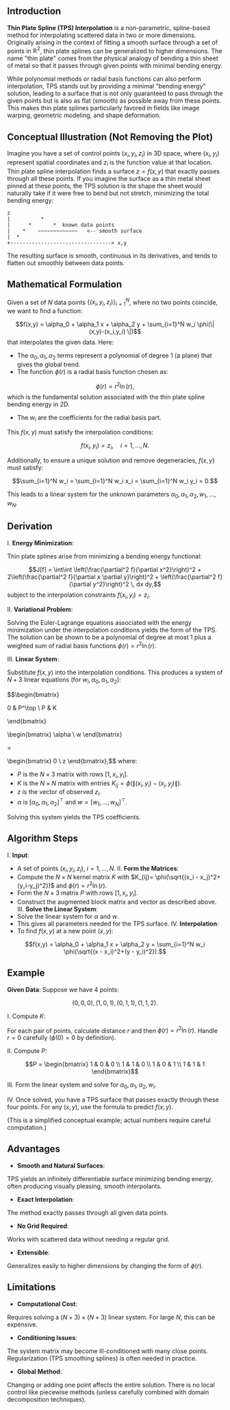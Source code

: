 ## Introduction

**Thin Plate Spline (TPS) Interpolation** is a non-parametric, spline-based method for interpolating scattered data in two or more dimensions. Originally arising in the context of fitting a smooth surface through a set of points in $\mathbb{R}^2$, thin plate splines can be generalized to higher dimensions. The name "thin plate" comes from the physical analogy of bending a thin sheet of metal so that it passes through given points with minimal bending energy.

While polynomial methods or radial basis functions can also perform interpolation, TPS stands out by providing a minimal "bending energy" solution, leading to a surface that is not only guaranteed to pass through the given points but is also as flat (smooth) as possible away from these points. This makes thin plate splines particularly favored in fields like image warping, geometric modeling, and shape deformation.

## Conceptual Illustration (Not Removing the Plot)

Imagine you have a set of control points $(x_i,y_i,z_i)$ in 3D space, where $(x_i,y_i)$ represent spatial coordinates and $z_i$ is the function value at that location. Thin plate spline interpolation finds a surface $z=f(x,y)$ that exactly passes through all these points. If you imagine the surface as a thin metal sheet pinned at these points, the TPS solution is the shape the sheet would naturally take if it were free to bend but not stretch, minimizing the total bending energy:

```
z 
|          *
|      *       *  known data points
|    *    ~~~~~~~~~~~~~   <-- smooth surface
|  *   
+---------------------------------> x,y
```

The resulting surface is smooth, continuous in its derivatives, and tends to flatten out smoothly between data points.

## Mathematical Formulation

Given a set of $N$ data points $\{(x_i,y_i,z_i)\}_{i=1}^N$, where no two points coincide, we want to find a function:

$$f(x,y) = \alpha_0 + \alpha_1 x + \alpha_2 y + \sum_{i=1}^N w_i \phi(\| (x,y)-(x_i,y_i) \|)$$
that interpolates the given data. Here:

- The $\alpha_0, \alpha_1, \alpha_2$ terms represent a polynomial of degree 1 (a plane) that gives the global trend.
- The function $\phi(r)$ is a radial basis function chosen as:

$$\phi(r) = r^2 \ln(r),$$
which is the fundamental solution associated with the thin plate spline bending energy in 2D.
- The $w_i$ are the coefficients for the radial basis part.

This $f(x,y)$ must satisfy the interpolation conditions:

$$f(x_i,y_i) = z_i, \quad i=1,\ldots,N.$$

Additionally, to ensure a unique solution and remove degeneracies, $f(x,y)$ must satisfy:

$$\sum_{i=1}^N w_i = \sum_{i=1}^N w_i x_i = \sum_{i=1}^N w_i y_i = 0.$$

This leads to a linear system for the unknown parameters $\alpha_0,\alpha_1,\alpha_2,w_1,\ldots,w_N.$

## Derivation

I. **Energy Minimization**:  

Thin plate splines arise from minimizing a bending energy functional:

$$J[f] = \int\int \left(\frac{\partial^2 f}{\partial x^2}\right)^2 + 2\left(\frac{\partial^2 f}{\partial x \partial y}\right)^2 + \left(\frac{\partial^2 f}{\partial y^2}\right)^2 \, dx dy,$$
subject to the interpolation constraints $f(x_i,y_i)=z_i$.

II. **Variational Problem**:  

Solving the Euler-Lagrange equations associated with the energy minimization under the interpolation conditions yields the form of the TPS. The solution can be shown to be a polynomial of degree at most 1 plus a weighted sum of radial basis functions $\phi(r)=r^2\ln(r)$.

III. **Linear System**:

Substitute $f(x,y)$ into the interpolation conditions. This produces a system of $N+3$ linear equations (for $w_i, \alpha_0,\alpha_1,\alpha_2$):

$$\begin{bmatrix}

0 & P^\top \\ P & K

\end{bmatrix}

\begin{bmatrix} \alpha \\ w \end{bmatrix} 

=

\begin{bmatrix} 0 \\ z \end{bmatrix},$$
where:
- $P$ is the $N \times 3$ matrix with rows $[1, x_i, y_i]$.
- $K$ is the $N \times N$ matrix with entries $K_{ij}=\phi(\|(x_i,y_i)-(x_j,y_j)\|)$.
- $z$ is the vector of observed $z_i$.
- $\alpha$ is $[ \alpha_0,\alpha_1,\alpha_2]^\top$ and $w=[w_1,\ldots,w_N]^\top.$

Solving this system yields the TPS coefficients.

## Algorithm Steps

I. **Input**:
- A set of points $(x_i,y_i,z_i)$, $i=1,\ldots,N.$
II. **Form the Matrices**:
- Compute the $N \times N$ kernel matrix $K$ with $K_{ij}= \phi(\sqrt{(x_i - x_j)^2+(y_i-y_j)^2})$ and $\phi(r)=r^2 \ln(r)$.
- Form the $N \times 3$ matrix $P$ with rows $[1, x_i, y_i]$.
- Construct the augmented block matrix and vector as described above.
III. **Solve the Linear System**:
- Solve the linear system for $\alpha$ and $w$.
- This gives all parameters needed for the TPS surface.
IV. **Interpolation**:
- To find $f(x,y)$ at a new point $(x,y)$:

 $$f(x,y) = \alpha_0 + \alpha_1 x + \alpha_2 y + \sum_{i=1}^N w_i \phi(\sqrt{(x - x_i)^2+(y - y_i)^2}).$$

## Example

**Given Data**: Suppose we have 4 points:

$$(0,0,0), (1,0,1), (0,1,1), (1,1,2).$$

I. Compute $K$:

For each pair of points, calculate distance $r$ and then $\phi(r)=r^2\ln(r)$. Handle $r=0$ carefully ($\phi(0)=0$ by definition).

II. Compute $P$:

$$P = \begin{bmatrix}
1 & 0 & 0 \\
1 & 1 & 0 \\
1 & 0 & 1 \\
1 & 1 & 1
\end{bmatrix}$$

III. Form the linear system and solve for $\alpha_0,\alpha_1,\alpha_2,w_i$.

IV. Once solved, you have a TPS surface that passes exactly through these four points. For any $(x,y)$, use the formula to predict $f(x,y)$.

(This is a simplified conceptual example; actual numbers require careful computation.)

## Advantages

- **Smooth and Natural Surfaces**:

TPS yields an infinitely differentiable surface minimizing bending energy, often producing visually pleasing, smooth interpolants.

- **Exact Interpolation**:

The method exactly passes through all given data points.

- **No Grid Required**:

Works with scattered data without needing a regular grid.

- **Extensible**:

Generalizes easily to higher dimensions by changing the form of $\phi(r)$.

## Limitations

- **Computational Cost**:

Requires solving a $(N+3) \times (N+3)$ linear system. For large $N$, this can be expensive.

- **Conditioning Issues**:

The system matrix may become ill-conditioned with many close points. Regularization (TPS smoothing splines) is often needed in practice.

- **Global Method**:

Changing or adding one point affects the entire solution. There is no local control like piecewise methods (unless carefully combined with domain decomposition techniques).
